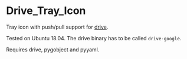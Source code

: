 # Drive\_Tray\_Icon

Tray icon with push/pull support for [drive](https://github.com/odeke-em/drive).

Tested on Ubuntu 18.04. The drive binary has to be called `drive-google`.

Requires drive, pygobject and pyyaml.
